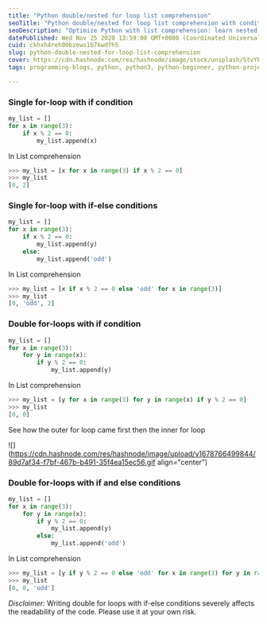 ```yaml
---
title: "Python double/nested for loop list comprehension"
seoTitle: "Python double/nested for loop list comprehension with conditions"
seoDescription: "Optimize Python with list comprehension: learn nested or double for-loops, if/else conditions for efficient programming. Use at your own risk."
datePublished: Wed Nov 25 2020 13:59:00 GMT+0000 (Coordinated Universal Time)
cuid: ckhxh4reh00bzews1b7kwdfh5
slug: python-double-nested-for-loop-list-comprehension
cover: https://cdn.hashnode.com/res/hashnode/image/stock/unsplash/StvYPDirU6o/upload/a595686144447fe354dd3bbf09b8f28c.jpeg
tags: programming-blogs, python, python3, python-beginner, python-projects

---
```


### Single for-loop with if condition

```python
my_list = []
for x in range(3):
    if x % 2 == 0:
        my_list.append(x)
```

In List comprehension

```python
>>> my_list = [x for x in range(3) if x % 2 == 0]
>>> my_list
[0, 2]
```

### Single for-loop with if-else conditions

```python
my_list = []
for x in range(3):
    if x % 2 == 0:
        my_list.append(y)
    else:
        my_list.append('odd')
```

In List comprehension

```python
>>> my_list = [x if x % 2 == 0 else 'odd' for x in range(3)]
>>> my_list
[0, 'odd', 2]
```

### Double for-loops with if condition

```python
my_list = []
for x in range(3):
    for y in range(x):
        if y % 2 == 0:
            my_list.append(y)
```

In List comprehension

```python
>>> my_list = [y for x in range(3) for y in range(x) if y % 2 == 0]
>>> my_list
[0, 0]
```

See how the outer for loop came first then the inner for loop

![](https://cdn.hashnode.com/res/hashnode/image/upload/v1678766499844/89d7af34-f7bf-467b-b491-35f4ea15ec56.gif align="center")

### Double for-loops with if and else conditions

```python
my_list = []
for x in range(3):
    for y in range(x):
        if y % 2 == 0:
            my_list.append(y)
        else:
            my_list.append('odd')
```

In List comprehension

```python
>>> my_list = [y if y % 2 == 0 else 'odd' for x in range(3) for y in range(x)]
>>> my_list
[0, 0, 'odd']
```

*Disclaimer:* Writing double for loops with if-else conditions severely affects the readability of the code. Please use it at your own risk.